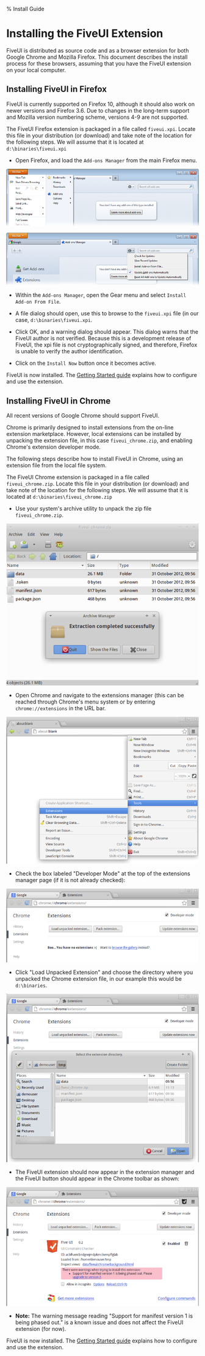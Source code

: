 % Install Guide

# Installing the FiveUI Extension

FiveUI is distributed as source code and as a browser extension for
both Google Chrome and Mozilla Firefox.  This document describes the
install process for these browsers, assuming that you have the FiveUI
extension on your local computer.

## Installing FiveUI in Firefox

FiveUI is currently supported on Firefox 10, although it should also
work on newer versions and Firefox 3.6.  Due to changes in the
long-term support and Mozilla version numbering scheme, versions 4-9
are not supported.

The FiveUI Firefox extension is packaged in a file called
`fiveui.xpi`.  Locate this file in your distribution (or download) and
take note of the location for the following steps.  We will assume
that it is located at `d:\binaries\fiveui.xpi`

 * Open Firefox, and load the `Add-ons Manager` from the main Firefox
   menu.

![Access the Firefox Add-ons Manager from the main Firefox menu](figures/ff-menu.png)

![The Add-ons Manager Gear menu has an install from file entry.](figures/ff-add-on-installer.png)

 * Within the `Add-ons Manager`, open the Gear menu and select
   `Install Add-on From File`.

 * A file dialog should open, use this to browse to the `fiveui.xpi`
   file (in our case, `d:\binaries\fiveui.xpi`.

 * Click OK, and a warning dialog should appear.  This dialog warns
   that the FiveUI author is not verified.  Because this is a
   development release of FiveUI, the xpi file is not
   cryptographically signed, and therefore, Firefox is unable to
   verify the author identification.

 * Click on the `Install Now` button once it becomes active.

FiveUI is now installed.  The [Getting Started guide](gettingStarted.html)
explains how to configure and use the extension.

## Installing FiveUI in Chrome

All recent versions of Google Chrome should support FiveUI.

Chrome is primarily designed to install extensions from the on-line
extension marketplace. However, local extensions can be installed by
unpacking the extension file, in this case `fiveui_chrome.zip`, and
enabling Chrome's extension developer mode.

The following steps describe how to install FiveUI in Chrome, using an
extension file from the local file system.

The FiveUI Chrome extension is packaged in a file called `fiveui_chrome.zip`.
Locate this file in your distribution (or download) and take note of
the location for the following steps.  We will assume that it is
located at `d:\binaries\fiveui_chrome.zip`

 * Use your system's archive utility to unpack the zip file `fiveui_chrome.zip`.

![Unpack the extension](figures/unzip_ext.png)

 * Open Chrome and navigate to the extensions manager (this can be reached
   through Chrome's menu system or by entering ```chrome://extensions```
   in the URL bar.

![Navigate to the extension manager](figures/chrome_menu.png)

 * Check the box labeled "Developer Mode" at the top of the extensions manager
   page (if it is not already checked):

![Chrome developer mode](figures/chrome_developer_mode.png)

 * Click "Load Unpacked Extension" and choose the directory where you unpacked
   the Chrome extension file, in our example this would be `d:\binaries`.

![Load Unpacked Extension](figures/load_unpacked_extension.png)

 * The FiveUI extension should now appear in the extension manager and the
   FiveUI button should appear in the Chrome toolbar as shown:

![FiveUI Installed](figures/fiveui_installed.png)

 * **Note:** The warning message reading "Support for manifest version 1 is being phased out."
   is a known issue and does not affect the FiveUI extension (for now).

FiveUI is now installed.  The [Getting Started guide](gettingStarted.html)
explains how to configure and use the extension.

